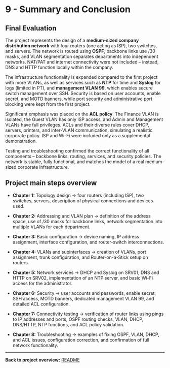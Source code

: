
# 9 - Summary and Conclusion

## Final Evaluation

The project represents the design of a **medium-sized company distribution network** with four routers (one acting as ISP), two switches, and servers. The network is routed using **OSPF**, backbone links use /30 masks, and VLAN segmentation separates departments into independent networks. NAT/PAT and internet connectivity were not included – instead, DNS and HTTP function locally within the company.

The infrastructure functionality is expanded compared to the first project with more VLANs, as well as services such as **NTP** for time and **Syslog** for logs (limited in PT), and **management VLAN 99**, which enables secure switch management over SSH. Security is based on user accounts, enable secret, and MOTD banners, while port security and administrative port blocking were kept from the first project.

Significant emphasis was placed on the **ACL policy**. The Finance VLAN is isolated, the Guest VLAN has only ISP access, and Admin and Management VLANs have full privileges. ACLs and their diverse rules cover DHCP, servers, printers, and inter-VLAN communication, simulating a realistic corporate policy. ISP and Wi-Fi were included only as a supplemental demonstration.

Testing and troubleshooting confirmed the correct functionality of all components – backbone links, routing, services, and security policies. The network is stable, fully functional, and matches the model of a real medium-sized corporate infrastructure.

## Project main steps overview

- **Chapter 1:** Topology design -> four routers (including ISP), two switches, servers, description of physical connections and devices used.
    
- **Chapter 2:** Addressing and VLAN plan -> definition of the address space, use of /30 masks for backbone links, network segmentation into multiple VLANs for each department.
    
- **Chapter 3:** Basic configuration -> device naming, IP address assignment, interface configuration, and router-switch interconnections.
    
- **Chapter 4:** VLANs and subinterfaces -> creation of VLANs, port assignment, trunk configuration, and Router-on-a-Stick setup on routers.
    
- **Chapter 5:** Network services -> DHCP and Syslog on SRV01, DNS and HTTP on SRV02, implementation of an NTP server, and basic Wi-Fi access for the administrator.
    
- **Chapter 6:** Security -> user accounts and passwords, enable secret, SSH access, MOTD banners, dedicated management VLAN 99, and detailed ACL configuration.
    
- **Chapter 7:** Connectivity testing -> verification of router links using pings to IP addresses and ports, OSPF routing checks, VLAN, DHCP, DNS/HTTP, NTP functions, and ACL policy validation.
    
- **Chapter 8:** Troubleshooting -> examples of fixing OSPF, VLAN, DHCP, and ACL issues, configuration correction, and confirmation of full network functionality.
    

---

**Back to project overview:** [README](00-README.en.md)
